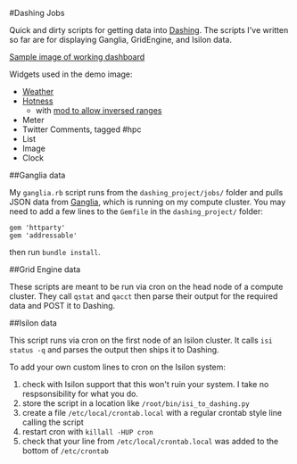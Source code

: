 #Dashing Jobs

Quick and dirty scripts for getting data into [Dashing](http://dashing.io). The scripts I've written so far are for displaying Ganglia, GridEngine, and Isilon data.

[Sample image of working dashboard](https://raw.githubusercontent.com/ssplatt/dashing_jobs/master/dashing_demo.png)

Widgets used in the demo image:

- [Weather](https://gist.github.com/davefp/4990174)
- [Hotness](https://gist.github.com/rowanu/6246149)
  - with [mod to allow inversed ranges](https://gist.github.com/munkius/9209839)
- Meter
- Twitter Comments, tagged #hpc
- List
- Image
- Clock

##Ganglia data

My `ganglia.rb` script runs from the `dashing_project/jobs/` folder and pulls JSON data from [Ganglia](http://ganglia.sourceforge.net/), which is running on my compute cluster. You may need to add a few lines to the `Gemfile` in the `dashing_project/` folder:

```
gem 'httparty'
gem 'addressable'
```
then run `bundle install`.

##Grid Engine data

These scripts are meant to be run via cron on the head node of a compute cluster. They call `qstat` and `qacct` then parse their output for the required data and POST it to Dashing.

##Isilon data

This script runs via cron on the first node of an Isilon cluster. It calls `isi status -q` and parses the output then ships it to Dashing.

To add your own custom lines to cron on the Isilon system:

1. check with Isilon support that this won't ruin your system. I take no respsonsibility for what you do.
1. store the script in a location like `/root/bin/isi_to_dashing.py`
1. create a file `/etc/local/crontab.local` with a regular crontab style line calling the script
1. restart cron with `killall -HUP cron`
1. check that your line from `/etc/local/crontab.local` was added to the bottom of `/etc/crontab`
